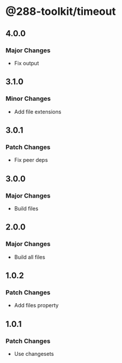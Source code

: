 # @288-toolkit/timeout

## 4.0.0

### Major Changes

- Fix output

## 3.1.0

### Minor Changes

- Add file extensions

## 3.0.1

### Patch Changes

- Fix peer deps

## 3.0.0

### Major Changes

- Build files

## 2.0.0

### Major Changes

- Build all files

## 1.0.2

### Patch Changes

- Add files property

## 1.0.1

### Patch Changes

- Use changesets
